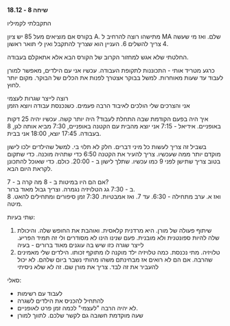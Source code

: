 **שיחה 8 \- 18.12**

התקבלתי לקמיליו

בקורס אם מוציאים מעל 85 יש ציון A. מתישהו רוצה להרחיב ל MA שלם. ואז מי שעשה 4 צריך להשלים 6\. העניין הוא שצריך להתקבל ואין לי תואר ראשון.

החלטתי שלא אגש למחזור הקרוב של הקורס הבא אלא אתאקלם בעבודה.

כרגע מטריד אותי \- התכוננות לתקופת העבודה. עכשיו אני עם הילדים, מאפשר למורן לעבוד עד שעות מאוחרות. למשל בבוקר אצטרך לפנות את הכלים של הבוקר. מקום יותר לחוץ. 

רוצה לייצר שגרות לעצמי  
אני והצרכים שלי הולכים לאיבוד הרבה פעמים. כשנכנסת עבודה ויוצא הזמן

איך היה בפעם הקודמת שבה התחלת לעבוד? היה יותר קשה. עכשיו יהיה 25 דקות באופניים. אידיאל \- 7:15 אני יוצא מהבית עם הקטנה באופניים, 7:30 מביא אותה לגן, 8 בעבודה. 17:45 יוצא, 18:00 אני בבית. 

בשביל זה צריך לעשות כל מיני דברים. חלק לא תלוי בי. למשל שהילדים ילכו לישון מוקדם יותר ממה שעכשיו. צריך להעיר את הקטנה 6:50 כדי שתהיה מוכנה. כדי שתקום בטוב צריך שתישן לפני 9 כמו עכשיו. שתלך לישון ב \- 20:00. כולם. כדי שאוכל להתכונן לקראת היום הבא. 

אם הם היו במיטות ב \- 8 מה קרה ב \- 7?  
ב \- 7:30 גג הטלויזיה נגמרה. וצריך גבול מאוד ברור.   
ואז א. ערב מתחילה \- 6:30. עד 7\. ואז אמבטיות. 7:30 זמן סיפורים ומתחילים להאט. 8 מיטה. 

שתי בעיות:

1. שיתוף פעולה של מורן. היא מרדנית קלאסית. ואוהבת את החופש שלה. והיכולת שלה להיות ספונטנית ולא מובנית. פעם שנינו הינו לא מסודרים ולי זה תמיד הפריע. לייצר שגרה כזו שיש בה עוגנים מאוד ברורים \- בעיה  
2. טלויזיה. מתי נכנסת. כמה טלויזיה ילד מוקנה לו מתוקף זכותו. הילדים שלי מאמינים שהרבה. אם הם לא רואים אז מבחינתם משהו מהותי נשבר ביום שלהם. לא יכול להעביר את זה לבד. צריך את מורן שם. זה לא שלא ניסיתי

סאלי:

* לעבוד עם רשימות  
* להתחיל להכניס את הילדים לשגרה  
* לא יהיה הרבה "לעצמי" לכמה זמן פרט לאופניים.   
* שעה מוקדמת חשובה גם לקשר שלכם. לתווך למורן

